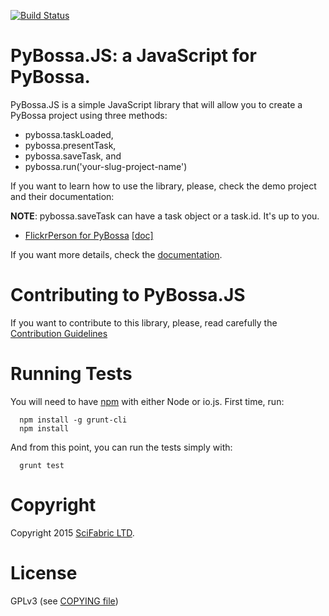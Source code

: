 [![Build Status](https://travis-ci.org/Scifabric/pybossa.js.svg?branch=master)](https://travis-ci.org/Scifabric/pybossa.js)

# PyBossa.JS: a JavaScript for PyBossa.

PyBossa.JS is a simple JavaScript library that will allow you to create
a PyBossa project using three methods:

* pybossa.taskLoaded,
* pybossa.presentTask, 
* pybossa.saveTask, and
* pybossa.run('your-slug-project-name')

If you want to learn how to use the library, please, check the demo project and their documentation:

**NOTE**: pybossa.saveTask can have a task object or a task.id. It's up to you.

* [FlickrPerson for PyBossa](https://github.com/PyBossa/app-flickrperson) [[doc]](http://docs.pybossa.com/en/latest/user/create-application-tutorial.html)

If you want more details, check the [documentation](https://github.com/bloomberg/pybossa.js/blob/main/doc/library.rst).

# Contributing to PyBossa.JS

If you want to contribute to this library, please, read carefully the
[Contribution Guidelines](CONTRIBUTING.md)

# Running Tests

You will need to have [npm](https://www.npmjs.com/) with either Node or io.js.
First time, run:

```
  npm install -g grunt-cli
  npm install
```

And from this point, you can run the tests simply with:

```
  grunt test
```

# Copyright

Copyright 2015 [SciFabric LTD](http://scifabric.com).

# License

GPLv3 (see [COPYING file](COPYING))
